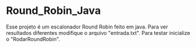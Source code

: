 # Round_Robin_Java
Esse projeto é um escalonador Round Robin feito em java. Para ver resultados diferentes modifique o arquivo "entrada.txt".
Para testar inicialize o "RodarRoundRobin".
